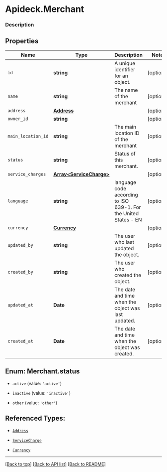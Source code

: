 # Apideck.Merchant

### Description

## Properties
Name | Type | Description | Notes
------------ | ------------- | ------------- | -------------
`id` | **string** | A unique identifier for an object. | [optional] 
`name` | **string** | The name of the merchant | [optional] 
`address` | [**Address**](Address.md) |  | [optional] 
`owner_id` | **string** |  | [optional] 
`main_location_id` | **string** | The main location ID of the merchant | [optional] 
`status` | **string** | Status of this merchant. | [optional] 
`service_charges` | [**Array&lt;ServiceCharge&gt;**](ServiceCharge.md) |  | [optional] 
`language` | **string** | language code according to ISO 639-1. For the United States - EN | [optional] 
`currency` | [**Currency**](Currency.md) |  | [optional] 
`updated_by` | **string** | The user who last updated the object. | [optional] 
`created_by` | **string** | The user who created the object. | [optional] 
`updated_at` | **Date** | The date and time when the object was last updated. | [optional] 
`created_at` | **Date** | The date and time when the object was created. | [optional] 





<a name="MerchantStatus"></a>
## Enum: Merchant.status


* `active` (value: `'active'`)

* `inactive` (value: `'inactive'`)

* `other` (value: `'other'`)




## Referenced Types:


* [`Address`](Address.md)



* [`ServiceCharge`](ServiceCharge.md)

* [`Currency`](Currency.md)





---

[[Back to top]](#) [[Back to API list]](../../../../README.md#documentation-for-api-endpoints) [[Back to README]](../../../../README.md)


